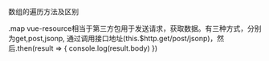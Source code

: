 数组的遍历方法及区别

.map
vue-resource相当于第三方包用于发送请求，获取数据。有三种方式，分别为get,post,jsonp,
通过调用接口地址(this.$http.get/post/jsonp)，然后.then(result => {
         console.log(result.body)
})
